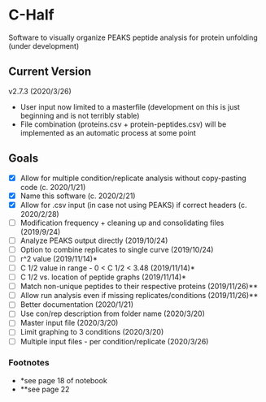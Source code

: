 # C-Half
Software to visually organize PEAKS peptide analysis for protein unfolding (under development)

## Current Version
v2.7.3 (2020/3/26)
- User input now limited to a masterfile (development on this is just beginning and is not terribly stable)
- File combination (proteins.csv + protein-peptides.csv) will be implemented as an automatic process at some point

## Goals
- [x] Allow for multiple condition/replicate analysis without copy-pasting code (c. 2020/1/21)
- [x] Name this software (c. 2020/2/21)
- [x] Allow for .csv input (in case not using PEAKS) if correct headers (c. 2020/2/28)
- [ ] Modification frequency + cleaning up and consolidating files (2019/9/24)
- [ ] Analyze PEAKS output directly (2019/10/24)
- [ ] Option to combine replicates to single curve (2019/10/24)
- [ ] r^2 value (2019/11/14)*
- [ ] C 1/2 value in range - 0 <  C 1/2 < 3.48 (2019/11/14)*
- [ ] C 1/2 vs. location of peptide graphs (2019/11/14)*
- [ ] Match non-unique peptides to their respective proteins (2019/11/26)**
- [ ] Allow run analysis even if missing replicates/conditions (2019/11/26)**
- [ ] Better documentation (2020/1/21)
- [ ] Use con/rep description from folder name (2020/3/20)
- [ ] Master input file (2020/3/20)
- [ ] Limit graphing to 3 conditions (2020/3/20)
- [ ] Multiple input files - per condition/replicate (2020/3/26)

### Footnotes
- *see page 18 of notebook
- **see page 22
